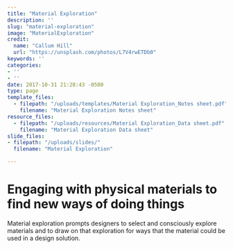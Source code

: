 ```yaml
---
title: "Material Exploration"
description: ''
slug: "material-exploration"
image: "MaterialExploration"
credit:
  name: "Callum Hill"
  url: "https://unsplash.com/photos/L7V4rwETDb0"
keywords: ''
categories:
- ''
- ''
date: 2017-10-31 21:28:43 -0500
type: page
template_files:
  - filepath: "/uploads/templates/Material Exploration_Notes sheet.pdf"
    filename: "Material Exploration Notes sheet"
resource_files:
  - filepath: "/uploads/resources/Material Exploration_Data sheet.pdf"
    filename: "Material Exploration Data sheet"
slide_files:
- filepath: "/uploads/slides/"
  filename: "Material Exploration"

---
```

# Engaging with physical materials to find new ways of doing things

Material exploration prompts designers to select and consciously explore materials and to draw on that exploration for ways that the material could be used in a design solution.
